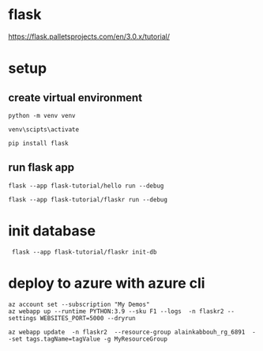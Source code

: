 # flask
https://flask.palletsprojects.com/en/3.0.x/tutorial/

# setup


## create virtual environment

    python -m venv venv

    venv\scipts\activate

    pip install flask 

## run flask app

    flask --app flask-tutorial/hello run --debug

    flask --app flask-tutorial/flaskr run --debug
    
# init database 

     flask --app flask-tutorial/flaskr init-db

# deploy to azure with azure cli

    az account set --subscription "My Demos"
    az webapp up --runtime PYTHON:3.9 --sku F1 --logs  -n flaskr2 --settings WEBSITES_PORT=5000 --dryrun

    az webapp update  -n flaskr2  --resource-group alainkabbouh_rg_6891  --set tags.tagName=tagValue -g MyResourceGroup

